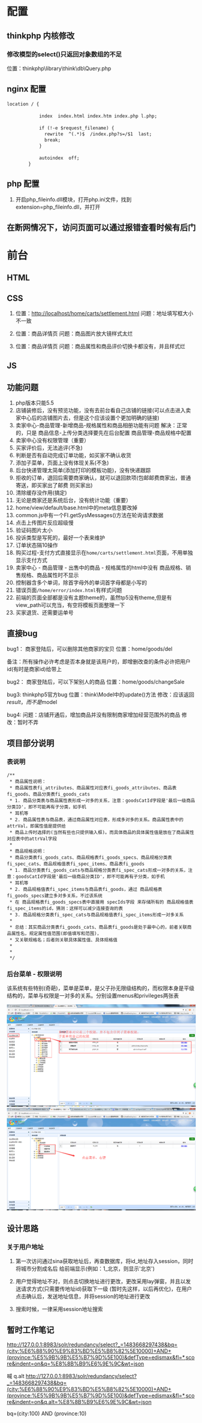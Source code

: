 ﻿# 配置

## thinkphp 内核修改

### 修改模型的select()只返回对象数组的不足
位置：thinkphp\library\think\db\Query.php


## nginx 配置
```
location / {
            
            index  index.html index.htm index.php l.php;
            
            if (!-e $request_filename) {
              rewrite  ^(.*)$  /index.php?s=/$1  last;
              break;
            }
            
            autoindex  off;
        }
```

## php 配置

1. 开启php_fileinfo.dll模块，打开php.ini文件，找到extension=php_fileinfo.dll，并打开

## 在断网情况下，访问页面可以通过报错查看时候有后门


# 前台

## HTML
## CSS

1. 位置：<http://localhost/home/carts/settlement.html>
问题：地址填写框大小不一致

2. 位置：商品详情页
问题：商品图片放大镜样式太烂

3. 位置：商品详情页
问题：商品属性和商品评价切换卡都没有，并且样式烂


## JS

## 功能问题

1. php版本只能5.5
3. 店铺装修后，没有预览功能，没有去前台看自己店铺的链接(可以点击进入卖家中心后的店铺图片去，但是这个应该设置个更加明确的链接)
4. 卖家中心-商品管理-新增商品-规格属性和商品相册功能有问题
解决：正常的，只是 商品信息-上传分类选择要先在后台配置 商品管理-商品规格中配置
5. 卖家中心没有权限管理（重要）
7. 买家评价后，无法追评(不急)
8. 判断是否有自动完成订单功能，如买家不确认收货
9. 添加子菜单，页面上没有体现关系(不急)
10. 后台快递管理太简单(添加打印的模板功能)，没有快递跟踪
11. 拒收的订单，退回后需要商家确认，就可以退回款项(包邮邮费商家出，普通寄送，即买家出了邮费
则买家出)
12. 清除缓存没作用(搞定)
13. 无论是商家还是系统后台，没有统计功能（重要）
14. home/view/default/base.html中的meta信息要改掉
15. common.js中有一个FI.getSysMessages()方法在轮询请求数据
16. 点击上传图片反应超级慢
17. 验证码图片太小
18. 投诉类型是写死的，最好一个表来维护
19. 订单状态隔10操作
20. 购买过程-支付方式直接显示在`home/carts/settlement.html`页面，不用单独显示支付方式
21. 卖家中心 - 商品管理 - 出售中的商品 - 规格属性的html中没有 商品规格、销售规格、商品属性时不显示
22. 控制器含多个单词，除首字母外的单词首字母都是小写的
23. 错误页面`/home/error/index.html`有样式问题
24. 前端的页面全部都是没有主题theme的，虽然tp5没有theme,但是有view_path可以充当，有空将模板页面整理一下
25. 买家退货、还需要运单号

## 直接bug
bug1：
商家登陆后，可以删除其他商家的宝贝
位置：home/goods/del

备注：所有操作必许考虑是否本身就是该用户的，即增删改查的条件必许把用户id(有时是商家id)给带上

bug2：
商家登陆后，可以下架别人的商品
位置：home/goods/changeSale

bug3:
thinkphp5官方bug
位置：think\Model中的update()方法
修改：应该返回$result，而不是$model

bug4:
问题：店铺开通后，增加商品并没有限制商家增加经营范围外的商品
修改：暂时不弄

## 项目部分说明

### 表说明
```
/**
 * 商品属性说明：
 * 商品属性表fi_attributes、商品属性对应表fi_goods_attributes、商品表fi_goods、商品分类表fi_goods_cats
 * 1. 商品分类表与商品属性表形成一对多的关系，注意：goodsCatId字段是'最后一级商品分类ID'，即不可能再有子分类，如手机
 * 耳机等
 * 2. 商品属性表与商品表，通过商品属性对应表，形成多对多的关系。商品属性表中的attrVal，即属性值是提供给
 * 商品上传时选择的(当然有些也只提供输入框)。而具体商品的具体属性值是放在了商品属性对应表中的attrVal字段
 *
 * 商品规格说明：
 * 商品分类表fi_goods_cats、商品规格表fi_goods_specs、商品规格分类表fi_spec_cats、商品规格值表fi_spec_items、商品表fi_goods
 * 1. 商品分类表fi_goods_cats与商品规格分类表fi_spec_cats形成一对多的关系，注意：goodsCatId字段是'最后一级商品分类ID'，即不可能再有子分类，如手机
 * 耳机等
 * 2. 商品规格值表fi_spec_items与商品表fi_goods，通过 商品规格表fi_goods_specs建立多对多关系，不过该系统
 * 在 商品规格表fi_goods_specs表中直接用 specIds字段 来存储所有的 商品规格值表fi_spec_items的id，猜测：这样可以减少连接查询的表
 * 3. 商品规格分类表fi_spec_cats与商品规格值表fi_spec_items形成一对多关系
 *
 * 总结：其实商品分类表fi_goods_cats、商品表fi_goods是处于最中心的，前者关联商品属性名，规定属性值范围(即值填写和范围)，
 * 又关联规格名；后者则关联具体属性值、具体规格值
 * 
 * 
 */
```

### 后台菜单 - 权限说明
该系统有些特别(奇葩)，菜单是菜单，是父子孙无限级结构的，而权限本身是平级结构的，菜单与权限是一对多的关系。分别设置menus和privileges两张表

![](img/001.png)
![](img/002.png)


## 设计思路

### 关于用户地址

1. 第一次访问通过sina获取地址后，再查数据库，将id_地址存入session，同时将城市分割成名后
给前端显示(例如：1_北京，则显示'北京')

2. 用户觉得地址不对，则点击切换地址进行更改，更改采用lay弹窗，并且以发送请求方式(只需要传地址id)获取下一级
(暂时先这样，以后再优化)，在用户点击确认后，发送地址信息，并将session的地址进行更改

3. 搜索时候，一律采用session地址搜索

## 暂时工作笔记

http://127.0.0.1:8983/solr/redundancy/select?_=1483668297438&bq=(city:%E6%88%90%E9%83%BD%E5%B8%82%5E10000)+AND+(province:%E5%9B%9B%E5%B7%9D%5E100)&defType=edismax&fl=*,score&indent=on&q=%E8%8B%B9%E6%9E%9C&wt=json

喊 q.alt
http://127.0.0.1:8983/solr/redundancy/select?_=1483668297438&bq=(city:%E6%88%90%E9%83%BD%E5%B8%82%5E10000)+AND+(province:%E5%9B%9B%E5%B7%9D%5E100)&defType=edismax&fl=*,score&indent=on&q.alt=%E8%8B%B9%E6%9E%9C&wt=json


bq=(city:100) AND (province:10)
